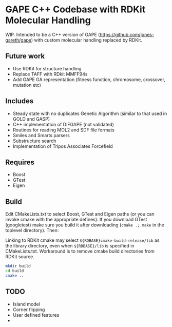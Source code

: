 # GAPE C++ Codebase with RDKit Molecular Handling

WIP.  Intended to be a C++ version of GAPE (https://github.com/jones-gareth/gape)
with custom molecular handling replaced by RDKit.

## Future work

* Use RDKit for structure handling
* Replace TAFF with RDkit MMFF94s
* Add GAPE GA representation (fitness function, chromosome, crossover, mutation etc)

## Includes

* Steady state with no duplicates Genetic Algorithm (similar to that used in GOLD and GASP)
* C++ implementation of DIFGAPE (not validated)
* Routines for reading MOL2 and SDF file formats
* Smiles and Smarts parsers
* Substructure search
* Implementation of Tripos Associates Forcefield

## Requires

* Boost
* GTest
* Eigen

## Build

Edit CMakeLists.txt to select Boost, GTest and Eigen paths (or you can invoke cmake
with the appropriate defines). If you download GTest (googletest) make sure you build it after downloading (`cmake .; make` in the toplevel directory). Then:

Linking to RDKit cmake may select `${RDBASE}cmake-build-release/lib` as the library directory, even when
`${RDBASE}/lib` is specified in CMakeLists.txt.  Workaround is to remove cmake build directories from
RDKit source.

```sh
mkdir build
cd build
cmake ..
```

## TODO

* Island model
* Corner flipping
* User defined features
* 
